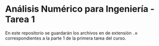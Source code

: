 # Análisis Numérico para Ingeniería - Tarea 1

En este repositorio se guardarán los archivos en de extensión `.m` correspondientes a la parte 1 de la primera tarea del curso.
